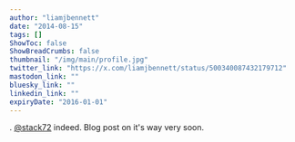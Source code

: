 ```yaml
---
author: "liamjbennett"
date: "2014-08-15"
tags: []
ShowToc: false
ShowBreadCrumbs: false
thumbnail: "/img/main/profile.jpg"
twitter_link: "https://x.com/liamjbennett/status/500340087432179712"
mastodon_link: ""
bluesky_link: ""
linkedin_link: ""
expiryDate: "2016-01-01"
---
```


. [@stack72](https://x.com/stack72) indeed. Blog post on it's way very soon.

